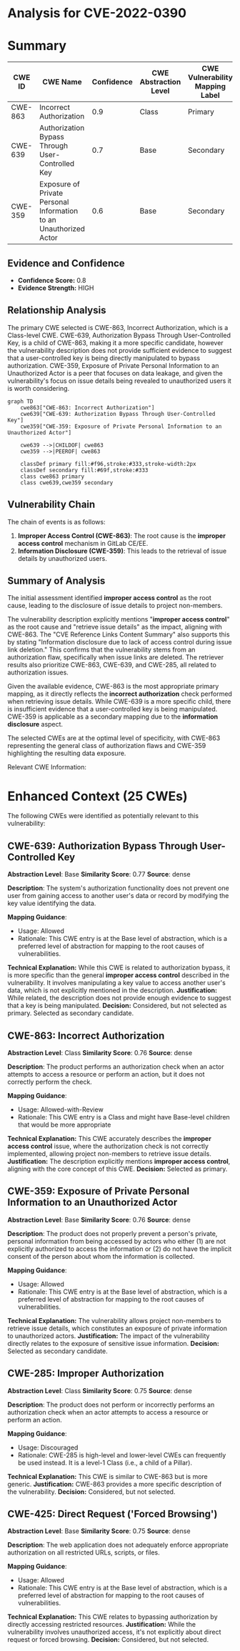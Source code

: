 # Analysis for CVE-2022-0390

# Summary
| CWE ID | CWE Name | Confidence | CWE Abstraction Level | CWE Vulnerability Mapping Label | CWE-Vulnerability Mapping Notes |
|---|---|---|---|---|---|
| CWE-863 | Incorrect Authorization | 0.9 | Class | Primary | Allowed-with-Review |
| CWE-639 | Authorization Bypass Through User-Controlled Key | 0.7 | Base | Secondary | Allowed |
| CWE-359 | Exposure of Private Personal Information to an Unauthorized Actor | 0.6 | Base | Secondary | Allowed |

## Evidence and Confidence

*   **Confidence Score:** 0.8
*   **Evidence Strength:** HIGH

## Relationship Analysis
The primary CWE selected is CWE-863, Incorrect Authorization, which is a Class-level CWE. CWE-639, Authorization Bypass Through User-Controlled Key, is a child of CWE-863, making it a more specific candidate, however the vulnerability description does not provide sufficient evidence to suggest that a user-controlled key is being directly manipulated to bypass authorization. CWE-359, Exposure of Private Personal Information to an Unauthorized Actor is a peer that focuses on data leakage, and given the vulnerability's focus on issue details being revealed to unauthorized users it is worth considering.

```mermaid
graph TD
    cwe863["CWE-863: Incorrect Authorization"]
    cwe639["CWE-639: Authorization Bypass Through User-Controlled Key"]
    cwe359["CWE-359: Exposure of Private Personal Information to an Unauthorized Actor"]

    cwe639 -->|CHILDOF| cwe863
    cwe359 -->|PEEROF| cwe863

    classDef primary fill:#f96,stroke:#333,stroke-width:2px
    classDef secondary fill:#69f,stroke:#333
    class cwe863 primary
    class cwe639,cwe359 secondary
```

## Vulnerability Chain
The chain of events is as follows:
1.  **Improper Access Control (CWE-863)**: The root cause is the **improper access control** mechanism in GitLab CE/EE.
2.  **Information Disclosure (CWE-359)**: This leads to the retrieval of issue details by unauthorized users.

## Summary of Analysis
The initial assessment identified **improper access control** as the root cause, leading to the disclosure of issue details to project non-members.

The vulnerability description explicitly mentions "**improper access control**" as the root cause and "retrieve issue details" as the impact, aligning with CWE-863. The "CVE Reference Links Content Summary" also supports this by stating "Information disclosure due to lack of access control during issue link deletion." This confirms that the vulnerability stems from an authorization flaw, specifically when issue links are deleted. The retriever results also prioritize CWE-863, CWE-639, and CWE-285, all related to authorization issues.

Given the available evidence, CWE-863 is the most appropriate primary mapping, as it directly reflects the **incorrect authorization** check performed when retrieving issue details. While CWE-639 is a more specific child, there is insufficient evidence that a user-controlled key is being manipulated. CWE-359 is applicable as a secondary mapping due to the **information disclosure** aspect.

The selected CWEs are at the optimal level of specificity, with CWE-863 representing the general class of authorization flaws and CWE-359 highlighting the resulting data exposure.

Relevant CWE Information:

# Enhanced Context (25 CWEs)
The following CWEs were identified as potentially relevant to this vulnerability:

## CWE-639: Authorization Bypass Through User-Controlled Key
**Abstraction Level**: Base
**Similarity Score**: 0.77
**Source**: dense

**Description**:
The system's authorization functionality does not prevent one user from gaining access to another user's data or record by modifying the key value identifying the data.

**Mapping Guidance**:
- Usage: Allowed
- Rationale: This CWE entry is at the Base level of abstraction, which is a preferred level of abstraction for mapping to the root causes of vulnerabilities.

**Technical Explanation:** While this CWE is related to authorization bypass, it is more specific than the general **improper access control** described in the vulnerability. It involves manipulating a key value to access another user's data, which is not explicitly mentioned in the description.
**Justification:** While related, the description does not provide enough evidence to suggest that a key is being manipulated.
**Decision:** Considered, but not selected as primary. Selected as secondary candidate.

## CWE-863: Incorrect Authorization
**Abstraction Level**: Class
**Similarity Score**: 0.76
**Source**: dense

**Description**:
The product performs an authorization check when an actor attempts to access a resource or perform an action, but it does not correctly perform the check.

**Mapping Guidance**:
- Usage: Allowed-with-Review
- Rationale: This CWE entry is a Class and might have Base-level children that would be more appropriate

**Technical Explanation:** This CWE accurately describes the **improper access control** issue, where the authorization check is not correctly implemented, allowing project non-members to retrieve issue details.
**Justification:** The description explicitly mentions **improper access control**, aligning with the core concept of this CWE.
**Decision:** Selected as primary.

## CWE-359: Exposure of Private Personal Information to an Unauthorized Actor
**Abstraction Level**: Base
**Similarity Score**: 0.76
**Source**: dense

**Description**:
The product does not properly prevent a person's private, personal information from being accessed by actors who either (1) are not explicitly authorized to access the information or (2) do not have the implicit consent of the person about whom the information is collected.

**Mapping Guidance**:
- Usage: Allowed
- Rationale: This CWE entry is at the Base level of abstraction, which is a preferred level of abstraction for mapping to the root causes of vulnerabilities.

**Technical Explanation:** The vulnerability allows project non-members to retrieve issue details, which constitutes an exposure of private information to unauthorized actors.
**Justification:** The impact of the vulnerability directly relates to the exposure of sensitive issue information.
**Decision:** Selected as secondary candidate.

## CWE-285: Improper Authorization
**Abstraction Level**: Class
**Similarity Score**: 0.75
**Source**: dense

**Description**:
The product does not perform or incorrectly performs an authorization check when an actor attempts to access a resource or perform an action.

**Mapping Guidance**:
- Usage: Discouraged
- Rationale: CWE-285 is high-level and lower-level CWEs can frequently be used instead. It is a level-1 Class (i.e., a child of a Pillar).

**Technical Explanation:** This CWE is similar to CWE-863 but is more generic.
**Justification:** CWE-863 provides a more specific description of the vulnerability.
**Decision:** Considered, but not selected.

## CWE-425: Direct Request ('Forced Browsing')
**Abstraction Level**: Base
**Similarity Score**: 0.75
**Source**: dense

**Description**:
The web application does not adequately enforce appropriate authorization on all restricted URLs, scripts, or files.

**Mapping Guidance**:
- Usage: Allowed
- Rationale: This CWE entry is at the Base level of abstraction, which is a preferred level of abstraction for mapping to the root causes of vulnerabilities.

**Technical Explanation:** This CWE relates to bypassing authorization by directly accessing restricted resources.
**Justification:** While the vulnerability involves unauthorized access, it's not explicitly about direct request or forced browsing.
**Decision:** Considered, but not selected.